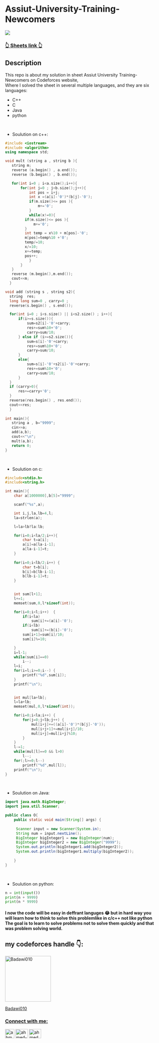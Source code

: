 # Assiut-University-Training-Newcomers

<a href="https://codeforces.com/group/MWSDmqGsZm/contests"><img src="Assiut sheet photo.png"></img> </a>


### [ 👆 Sheets link 👆](https://codeforces.com/group/MWSDmqGsZm/contests)

## Description
This repo is about my solution in sheet Assiut University Training-Newcomers on Codeforces website,<br> 
Where I solved the sheet in several multiple languages, and they are six languages:
* C++
*  C
* Java
* python
  
 <br>
 
* Soulution on c++:
  
```cpp
#include <iostream>
#include <algorithm>
using namespace std;

void mult (string a , string b ){
   string m;
   reverse (a.begin() , a.end());
   reverse (b.begin() , b.end());

   for(int i=0 ; i<a.size();i++){
       for(int j=0 ; j<b.size();j++){
           int pos = i+j;
           int x =(a[i]-'0')*(b[j]-'0');
           if(m.size()<= pos ){
               m+='0';
           }
           while(x!=0){
         if(m.size()<= pos ){
             m+='0';
         }
         int temp = x%10 + m[pos]-'0';
         m[pos]=temp%10 +'0';
         temp/=10;
         x/=10;
         x+=temp;
         pos++;
           }
       }
   }
   reverse (m.begin(),m.end());
   cout<<m;
  }

void add (string s , string s2){
  string  res;
  long long sum=0 , carry=0 ;
  reverse(s.begin() , s.end());

  for(int i=0 ; i<s.size() || i<s2.size() ; i++){
      if(i>=s.size()){
          sum=s2[i]-'0'+carry;
          res+=sum%10+'0';
          carry=sum/10;
      } else if (i>=s2.size()){
          sum=s[i]-'0'+carry;
          res+=sum%10+'0';
          carry=sum/10;
      }
      else{
          sum=s[i]-'0'+s2[i]-'0'+carry;
          res+=sum%10+'0';
          carry=sum/10;
      }
  }
  if (carry>0){
      res+=carry+'0';
  }
  reverse(res.begin() , res.end());
  cout<<res;
  }
  
int main(){
   string a , b="9999";
   cin>>a;
   add(a,b);
   cout<<"\n";
   mult(a,b);
   return 0;
}
```

<br>
 
* Soulution on c:
  
```c
#include<stdio.h>
#include<string.h>

int main(){
    char a[1000000],b[5]="9999";

    scanf("%s",a);

    int i,j,la,lb=4,l;
    la=strlen(a);

    l=la>lb?la:lb;

    for(i=0;i<la/2;i++){
        char t=a[i];
        a[i]=a[la-i-1];
        a[la-i-1]=t;
    }
    
    for(i=0;i<lb/2;i++) {
        char t=b[i];
        b[i]=b[lb-i-1];
        b[lb-i-1]=t;
    }

    
    int sum[l+1];
    l+=1;
    memset(sum,0,l*sizeof(int));

    for(i=0;i<l;i++)  {
        if(i<la)
            sum[i]+=(a[i]-'0');
        if(i<lb)
            sum[i]+=(b[i]-'0');
        sum[i+1]=sum[i]/10;
        sum[i]%=10;

    }
    i=l-1;
    while(sum[i]==0)
        i--;
    l=i;
    for(i=l;i>=0;i--) {
        printf("%d",sum[i]);
    }
    printf("\n");

   
    int mul[la+lb];
    l=la+lb;
    memset(mul,0,l*sizeof(int));

    for(i=0;i<la;i++) {
        for(j=0;j<lb;j++) {
            mul[i+j]+=((a[i]-'0')*(b[j]-'0'));
            mul[i+j+1]+=mul[i+j]/10;
            mul[i+j]=mul[i+j]%10;
        }
    }
    l-=1;
    while(mul[l]==0 && l>0)
        l--;
    for(;l>=0;l--)
        printf("%d",mul[l]);
    printf("\n");
}
```
 <br>
 
* Soulution on Java:
  
```Java
import java.math.BigInteger;
import java.util.Scanner;

public class O{
    public static void main(String[] args) {
    
     Scanner input = new Scanner(System.in);
     String num = input.nextLine();
     BigInteger bigInteger1 = new BigInteger(num);
     BigInteger bigInteger2 = new BigInteger("9999");
     System.out.println(bigInteger1.add(bigInteger2));
     System.out.println(bigInteger1.multiply(bigInteger2));
        
    }
}
```

 <br>
 
* Soulution on python:
  
```python
n = int(input())
print(n + 9999)
print(n * 9999)
```

#### I now the code will be easy in deffrant languges 😂 but in hard way you will learn how to think to solve this problemlike in c/c++ not like python The goal is to learn to solve problems not to solve them quickly and that was problem solving world.

## my codeforces handle 👇:
  <a href="https://codeforces.com/profile/Badawi010/">
   <img alt="Badawi010" src="https://userpic.codeforces.org/2881553/title/3a722feaacdf27b7.jpg"
         width="150" >
  <p>Badawi010</p>

<h3 align="left">Connect with me:</h3>

<p align="left">
<a href="ahmedbad063@gmail.com" target="blank"><img align="center" src="https://image.similarpng.com/very-thumbnail/2021/09/Gmail-icon-design-template-on-transparent-background-PNG.png" alt="ahmedbad" height="30" width="30" /></a>
<a href="https://www.linkedin.com/in/ahmed-badawi-hosny/" target="blank"><img align="center" src="https://raw.githubusercontent.com/rahuldkjain/github-profile-readme-generator/master/src/images/icons/Social/linked-in-alt.svg" alt="ahmed-badawi-hosny" height="30" width="40" /></a>
<a href="https://www.facebook.com/ahmed.badawyhosny" target="blank"><img align="center" src="https://raw.githubusercontent.com/rahuldkjain/github-profile-readme-generator/master/src/images/icons/Social/facebook.svg" alt="ahmed.badawyhosny" height="30" width="40" /></a>
</p>
